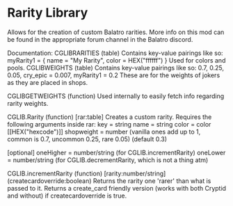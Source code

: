 # Rarity Library
Allows for the creation of custom Balatro rarities.
More info on this mod can be found in the appropriate forum channel in the Balatro discord.

Documentation:
CGLIBRARITIES (table)
  Contains key-value pairings like so:
    myRarity1 = { 
      name = "My Rarity",
      color = HEX("ffffff")
    }
  Used for colors and pools.
CGLIBWEIGHTS (table)
  Contains key-value pairings like so:
    0.7,
    0.25,
    0.05,
    cry_epic = 0.007,
    myRarity1 = 0.2
  These are for the weights of jokers as they are placed in shops.

CGLIBGETWEIGHTS (function)
    Used internally to easily fetch info regarding rarity weights.

CGLIB.Rarity (function) [rar:table]
  Creates a custom rarity. Requires the following arguments inside rar:
  key = string
  name = string
  color = color [[HEX("hexcode")]]
  shopweight = number (vanilla ones add up to 1, common is 0.7, uncommon 0.25, rare 0.05) (default 0.3)
  
  [optional]
  oneHigher = number/string (for CGLIB.incrementRarity)
  oneLower = number/string (for CGLIB.decrementRarity, which is not a thing atm)

CGLIB.incrementRarity (function) [rarity:number/string] (createcardoverride:boolean)
  Returns the rarity one 'rarer' than what is passed to it. Returns a create_card friendly version (works with both Cryptid and without) if createcardoverride is true.
